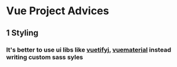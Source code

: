 # Vue Project Advices

## 1 Styling 
### It's better to use ui libs like [vuetifyj](https://vuetifyjs.com/en/), [vuematerial](https://vuematerial.io/) instead writing custom sass syles 

